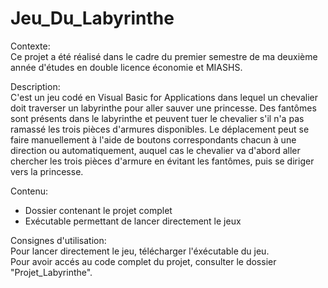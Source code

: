 # Jeu_Du_Labyrinthe

Contexte:  
Ce projet a été réalisé dans le cadre du premier semestre de ma deuxième année d'études en double licence économie et MIASHS.

Description:  
C'est un jeu codé en Visual Basic for Applications dans lequel un chevalier doit traverser un labyrinthe pour aller sauver une princesse. Des fantômes sont présents dans le labyrinthe et peuvent tuer le chevalier s'il n'a pas ramassé les trois pièces d'armures disponibles. Le déplacement peut se faire manuellement à l'aide de boutons correspondants chacun à une direction ou automatiquement, auquel cas le chevalier va d'abord aller chercher les trois pièces d'armure en évitant les fantômes, puis se diriger vers la princesse.

Contenu:  
- Dossier contenant le projet complet
- Exécutable permettant de lancer directement le jeux

Consignes d'utilisation:  
Pour lancer directement le jeu, télécharger l'éxécutable du jeu.  
Pour avoir accés au code complet du projet, consulter le dossier "Projet_Labyrinthe".
